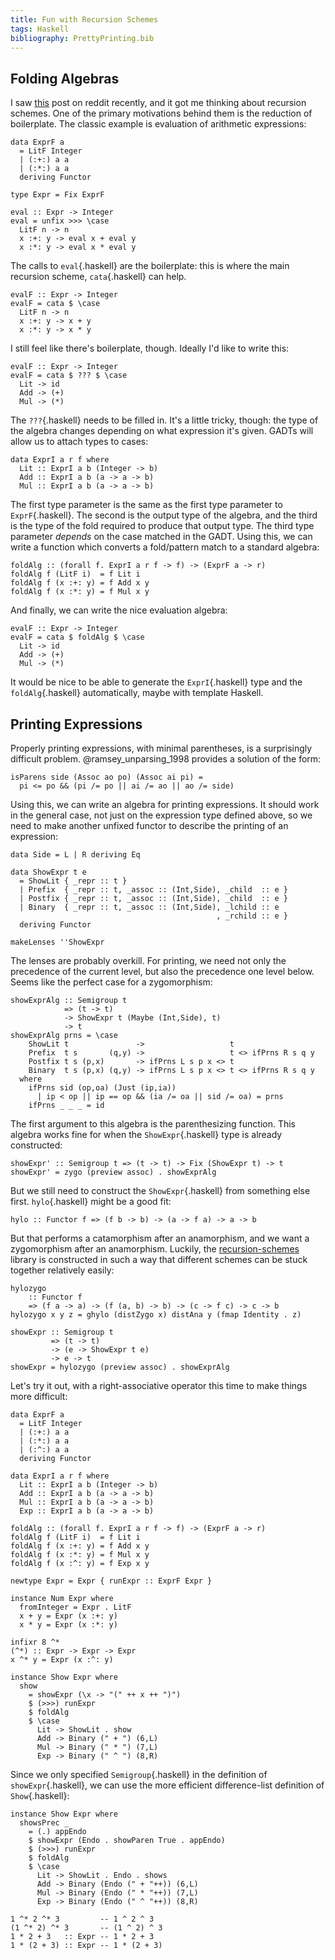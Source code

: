 ```yaml
---
title: Fun with Recursion Schemes
tags: Haskell
bibliography: PrettyPrinting.bib
---
```


## Folding Algebras

I saw [this](https://www.reddit.com/r/haskell/comments/608y0l/would_this_sugar_make_sense/) post on reddit recently, and it got me thinking about recursion schemes. One of the primary motivations behind them is the reduction of boilerplate. The classic example is evaluation of arithmetic expressions:

```{.haskell}
data ExprF a
  = LitF Integer
  | (:+:) a a
  | (:*:) a a
  deriving Functor

type Expr = Fix ExprF

eval :: Expr -> Integer
eval = unfix >>> \case
  LitF n -> n
  x :+: y -> eval x + eval y
  x :*: y -> eval x * eval y
```

The calls to `eval`{.haskell} are the boilerplate: this is where the main recursion scheme, `cata`{.haskell} can help.

```{.haskell}
evalF :: Expr -> Integer
evalF = cata $ \case
  LitF n -> n
  x :+: y -> x + y
  x :*: y -> x * y
```

I still feel like there's boilerplate, though. Ideally I'd like to write this:

```{.haskell}
evalF :: Expr -> Integer
evalF = cata $ ??? $ \case
  Lit -> id
  Add -> (+)
  Mul -> (*)
```

The `???`{.haskell} needs to be filled in. It's a little tricky, though: the type of the algebra changes depending on what expression it's given. GADTs will allow us to attach types to cases:

```{.haskell}
data ExprI a r f where
  Lit :: ExprI a b (Integer -> b)
  Add :: ExprI a b (a -> a -> b)
  Mul :: ExprI a b (a -> a -> b)
```

The first type parameter is the same as the first type parameter to `ExprF`{.haskell}. The second is the output type of the algebra, and the third is the type of the fold required to produce that output type. The third type parameter *depends* on the case matched in the GADT. Using this, we can write a function which converts a fold/pattern match to a standard algebra:

```{.haskell}
foldAlg :: (forall f. ExprI a r f -> f) -> (ExprF a -> r)
foldAlg f (LitF i)  = f Lit i
foldAlg f (x :+: y) = f Add x y
foldAlg f (x :*: y) = f Mul x y
```

And finally, we can write the nice evaluation algebra:

```{.haskell}
evalF :: Expr -> Integer
evalF = cata $ foldAlg $ \case
  Lit -> id
  Add -> (+)
  Mul -> (*)
```

It would be nice to be able to generate the `ExprI`{.haskell} type and the `foldAlg`{.haskell} automatically, maybe with template Haskell.

## Printing Expressions

Properly printing expressions, with minimal parentheses, is a surprisingly difficult problem. @ramsey_unparsing_1998 provides a solution of the form:

```{.haskell}
isParens side (Assoc ao po) (Assoc ai pi) =
  pi <= po && (pi /= po || ai /= ao || ao /= side)
```

Using this, we can write an algebra for printing expressions. It should work in the general case, not just on the expression type defined above, so we need to make another unfixed functor to describe the printing of an expression:

```{.haskell}
data Side = L | R deriving Eq

data ShowExpr t e
  = ShowLit { _repr :: t }
  | Prefix  { _repr :: t, _assoc :: (Int,Side), _child  :: e }
  | Postfix { _repr :: t, _assoc :: (Int,Side), _child  :: e }
  | Binary  { _repr :: t, _assoc :: (Int,Side), _lchild :: e
                                              , _rchild :: e }
  deriving Functor
  
makeLenses ''ShowExpr
```

The lenses are probably overkill. For printing, we need not only the precedence of the current level, but also the precedence one level below. Seems like the perfect case for a zygomorphism:

```{.haskell}
showExprAlg :: Semigroup t
            => (t -> t)
            -> ShowExpr t (Maybe (Int,Side), t)
            -> t
showExprAlg prns = \case 
    ShowLit t               ->                   t
    Prefix  t s       (q,y) ->                   t <> ifPrns R s q y
    Postfix t s (p,x)       -> ifPrns L s p x <> t
    Binary  t s (p,x) (q,y) -> ifPrns L s p x <> t <> ifPrns R s q y
  where
    ifPrns sid (op,oa) (Just (ip,ia))
      | ip < op || ip == op && (ia /= oa || sid /= oa) = prns
    ifPrns _ _ _ = id
```

The first argument to this algebra is the parenthesizing function. This algebra works fine for when the `ShowExpr`{.haskell} type is already constructed:

```{.haskell}
showExpr' :: Semigroup t => (t -> t) -> Fix (ShowExpr t) -> t
showExpr' = zygo (preview assoc) . showExprAlg
```

But we still need to construct the `ShowExpr`{.haskell} from something else first. `hylo`{.haskell} might be a good fit:

```{.haskell}
hylo :: Functor f => (f b -> b) -> (a -> f a) -> a -> b
```

But that performs a catamorphism after an anamorphism, and we want a zygomorphism after an anamorphism. Luckily, the [recursion-schemes](https://hackage.haskell.org/package/recursion-schemes) library is constructed in such a way that different schemes can be stuck together relatively easily:

```{.haskell}
hylozygo
    :: Functor f
    => (f a -> a) -> (f (a, b) -> b) -> (c -> f c) -> c -> b
hylozygo x y z = ghylo (distZygo x) distAna y (fmap Identity . z)

showExpr :: Semigroup t
         => (t -> t)
         -> (e -> ShowExpr t e)
         -> e -> t
showExpr = hylozygo (preview assoc) . showExprAlg
```

Let's try it out, with a right-associative operator this time to make things more difficult:

```{.haskell}
data ExprF a
  = LitF Integer
  | (:+:) a a
  | (:*:) a a
  | (:^:) a a
  deriving Functor
  
data ExprI a r f where
  Lit :: ExprI a b (Integer -> b)
  Add :: ExprI a b (a -> a -> b)
  Mul :: ExprI a b (a -> a -> b)
  Exp :: ExprI a b (a -> a -> b)

foldAlg :: (forall f. ExprI a r f -> f) -> (ExprF a -> r)
foldAlg f (LitF i)  = f Lit i
foldAlg f (x :+: y) = f Add x y
foldAlg f (x :*: y) = f Mul x y
foldAlg f (x :^: y) = f Exp x y

newtype Expr = Expr { runExpr :: ExprF Expr }

instance Num Expr where
  fromInteger = Expr . LitF
  x + y = Expr (x :+: y)
  x * y = Expr (x :*: y)
  
infixr 8 ^*
(^*) :: Expr -> Expr -> Expr
x ^* y = Expr (x :^: y)

instance Show Expr where
  show 
    = showExpr (\x -> "(" ++ x ++ ")") 
    $ (>>>) runExpr
    $ foldAlg 
    $ \case 
      Lit -> ShowLit . show
      Add -> Binary (" + ") (6,L)
      Mul -> Binary (" * ") (7,L)
      Exp -> Binary (" ^ ") (8,R)
```

Since we only specified `Semigroup`{.haskell} in the definition of `showExpr`{.haskell}, we can use the more efficient difference-list definition of `Show`{.haskell}:

```{.haskell}
instance Show Expr where
  showsPrec _ 
    = (.) appEndo
    $ showExpr (Endo . showParen True . appEndo) 
    $ (>>>) runExpr
    $ foldAlg 
    $ \case
      Lit -> ShowLit . Endo . shows
      Add -> Binary (Endo (" + "++)) (6,L)
      Mul -> Binary (Endo (" * "++)) (7,L)
      Exp -> Binary (Endo (" ^ "++)) (8,R)

1 ^* 2 ^* 3         -- 1 ^ 2 ^ 3
(1 ^* 2) ^* 3       -- (1 ^ 2) ^ 3
1 * 2 + 3   :: Expr -- 1 * 2 + 3
1 * (2 + 3) :: Expr -- 1 * (2 + 3)
```
